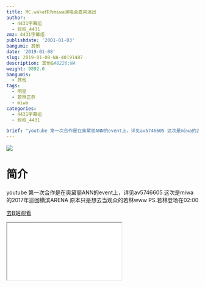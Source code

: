 ```yaml
---
title: MC.waka作为miwa演唱会嘉宾演出
author:
  - 4431字幕组
  - 叔叔_4431
zmz: 4431字幕组
publishdate: '2001-01-03'
bangumi: 其他
date: '2019-01-08'
slug: 2019-01-08-NA-40191487
description: 其他&#8226;NA
weight: 9892.0
bangumis:
  - 其他
tags:
  - 明星
  - 若林正恭
  - miwa
categories:
  - 4431字幕组
  - 叔叔_4431

brief: "youtube 第一次合作是在奥黛丽ANN的event上，详见av5746605 这次是miwa的2017年巡回横滨ARENA 原本只是想去当观众的若林www PS.若林登场在02:00"
---
```

![](https://i.imgur.com/PtsYqrd.jpg)
# 简介  
youtube
第一次合作是在奥黛丽ANN的event上，详见av5746605
这次是miwa的2017年巡回横滨ARENA
原本只是想去当观众的若林www
PS.若林登场在02:00  

[去B站观看](https://www.bilibili.com/video/av40191487/)
<div class ="resp-container"><iframe class="testiframe" src="//player.bilibili.com/player.html?aid=40191487"", scrolling="no", allowfullscreen="true" > </iframe></div> 

